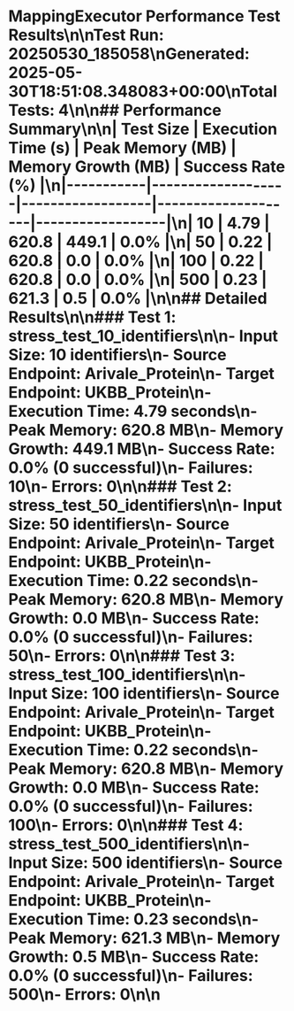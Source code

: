 # MappingExecutor Performance Test Results\n\n**Test Run:** 20250530_185058\n**Generated:** 2025-05-30T18:51:08.348083+00:00\n**Total Tests:** 4\n\n## Performance Summary\n\n| Test Size | Execution Time (s) | Peak Memory (MB) | Memory Growth (MB) | Success Rate (%) |\n|-----------|-------------------|------------------|--------------------|------------------|\n| 10 | 4.79 | 620.8 | 449.1 | 0.0% |\n| 50 | 0.22 | 620.8 | 0.0 | 0.0% |\n| 100 | 0.22 | 620.8 | 0.0 | 0.0% |\n| 500 | 0.23 | 621.3 | 0.5 | 0.0% |\n\n## Detailed Results\n\n### Test 1: stress_test_10_identifiers\n\n- **Input Size:** 10 identifiers\n- **Source Endpoint:** Arivale_Protein\n- **Target Endpoint:** UKBB_Protein\n- **Execution Time:** 4.79 seconds\n- **Peak Memory:** 620.8 MB\n- **Memory Growth:** 449.1 MB\n- **Success Rate:** 0.0% (0 successful)\n- **Failures:** 10\n- **Errors:** 0\n\n### Test 2: stress_test_50_identifiers\n\n- **Input Size:** 50 identifiers\n- **Source Endpoint:** Arivale_Protein\n- **Target Endpoint:** UKBB_Protein\n- **Execution Time:** 0.22 seconds\n- **Peak Memory:** 620.8 MB\n- **Memory Growth:** 0.0 MB\n- **Success Rate:** 0.0% (0 successful)\n- **Failures:** 50\n- **Errors:** 0\n\n### Test 3: stress_test_100_identifiers\n\n- **Input Size:** 100 identifiers\n- **Source Endpoint:** Arivale_Protein\n- **Target Endpoint:** UKBB_Protein\n- **Execution Time:** 0.22 seconds\n- **Peak Memory:** 620.8 MB\n- **Memory Growth:** 0.0 MB\n- **Success Rate:** 0.0% (0 successful)\n- **Failures:** 100\n- **Errors:** 0\n\n### Test 4: stress_test_500_identifiers\n\n- **Input Size:** 500 identifiers\n- **Source Endpoint:** Arivale_Protein\n- **Target Endpoint:** UKBB_Protein\n- **Execution Time:** 0.23 seconds\n- **Peak Memory:** 621.3 MB\n- **Memory Growth:** 0.5 MB\n- **Success Rate:** 0.0% (0 successful)\n- **Failures:** 500\n- **Errors:** 0\n\n